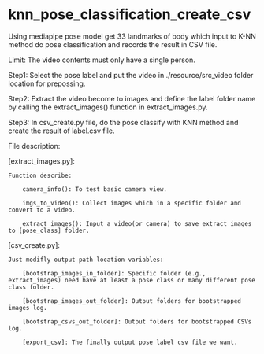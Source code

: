 # knn_pose_classification_create_csv
Using mediapipe pose model get 33 landmarks of body which input to K-NN method do pose classification and records the result in CSV file.


Limit: The video contents must only have a single person.

Step1: Select the pose label and  put the video in ./resource/src_video folder location for prepossing. 

Step2: Extract the video become to images and define the label folder name by calling the extract_images() function in extract_images.py.

Step3: In csv_create.py file, do the pose classify with KNN method and create the result of label.csv file.


File description:

[extract_images.py]: 

	Function describe:

		camera_info(): To test basic camera view.

		imgs_to_video(): Collect images which in a specific folder and convert to a video. 

		extract_images(): Input a video(or camera) to save extract images to [pose_class] folder.

[csv_create.py]:

	Just modifly output path location variables:

		[bootstrap_images_in_folder]: Specific folder (e.g., extract_images) need have at least a pose class or many different pose class folder.

		[bootstrap_images_out_folder]: Output folders for bootstrapped images log.

		[bootstrap_csvs_out_folder]: Output folders for bootstrapped CSVs log.

		[export_csv]: The finally output pose label csv file we want.
